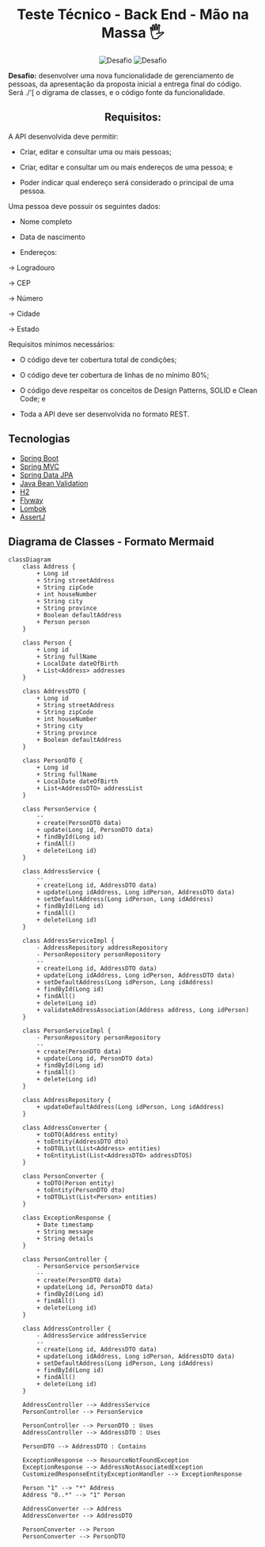 <h1 align="center">
  Teste Técnico - Back End - Mão na Massa 🖐
</h1>

<p align="center">
  <img src="https://img.shields.io/static/v1?label=GitHub&message=DaviGuarda&color=F45000&labelColor=000000" alt="Desafio" />
 <img src="https://img.shields.io/static/v1?label=Tipo&message=Desafio&color=F45000&labelColor=000000" alt="Desafio" />
</p>

**Desafio:** desenvolver uma nova funcionalidade de gerenciamento de pessoas, da apresentação da proposta inicial a entrega final do código. Será ./’[ o digrama de classes, e o código fonte da funcionalidade.

<h2 align="center">
  Requisitos:
</h2>

A API desenvolvida deve permitir: 

- Criar, editar e consultar uma ou mais pessoas;

- Criar, editar e consultar um ou mais endereços de uma pessoa; e

- Poder indicar qual endereço será considerado o principal de uma pessoa.



Uma pessoa deve possuir os seguintes dados: 

- Nome completo

- Data de nascimento

- Endereços:

-> Logradouro

-> CEP

-> Número

-> Cidade

-> Estado



Requisitos mínimos necessários:

- O código deve ter cobertura total de condições;

- O código deve ter cobertura de linhas de no mínimo 80%;

- O código deve respeitar os conceitos de Design Patterns, SOLID e Clean Code; e

- Toda a API deve ser desenvolvida no formato REST.

## Tecnologias

- [Spring Boot](https://spring.io/projects/spring-boot)
- [Spring MVC](https://docs.spring.io/spring-framework/reference/web/webmvc.html)
- [Spring Data JPA](https://spring.io/projects/spring-data-jpa)
- [Java Bean Validation](https://docs.spring.io/spring-framework/reference/core/validation/beanvalidation.html)
- [H2](https://www.h2database.com/html/main.html)
- [Flyway](https://www.baeldung.com/database-migrations-with-flyway)
- [Lombok](https://projectlombok.org/features/)
- [AssertJ](https://assertj.github.io/doc/)

## Diagrama de Classes - Formato Mermaid

```mermaid
classDiagram
    class Address {
        + Long id
        + String streetAddress
        + String zipCode
        + int houseNumber
        + String city
        + String province
        + Boolean defaultAddress
        + Person person
    }

    class Person {
        + Long id
        + String fullName
        + LocalDate dateOfBirth
        + List<Address> addresses
    }

    class AddressDTO {
        + Long id
        + String streetAddress
        + String zipCode
        + int houseNumber
        + String city
        + String province
        + Boolean defaultAddress
    }

    class PersonDTO {
        + Long id
        + String fullName
        + LocalDate dateOfBirth
        + List<AddressDTO> addressList
    }

    class PersonService {
        --
        + create(PersonDTO data)
        + update(Long id, PersonDTO data)
        + findById(Long id)
        + findAll()
        + delete(Long id)
    }

    class AddressService {
        --
        + create(Long id, AddressDTO data)
        + update(Long idAddress, Long idPerson, AddressDTO data)
        + setDefaultAddress(Long idPerson, Long idAddress)
        + findById(Long id)
        + findAll()
        + delete(Long id)
    }

    class AddressServiceImpl {
        - AddressRepository addressRepository
        - PersonRepository personRepository
        --
        + create(Long id, AddressDTO data)
        + update(Long idAddress, Long idPerson, AddressDTO data)
        + setDefaultAddress(Long idPerson, Long idAddress)
        + findById(Long id)
        + findAll()
        + delete(Long id)
        + validateAddressAssociation(Address address, Long idPerson)
    }

    class PersonServiceImpl {
        - PersonRepository personRepository
        --
        + create(PersonDTO data)
        + update(Long id, PersonDTO data)
        + findById(Long id)
        + findAll()
        + delete(Long id)
    }

    class AddressRepository {
        + updateDefaultAddress(Long idPerson, Long idAddress)
    }

    class AddressConverter {
        + toDTO(Address entity)
        + toEntity(AddressDTO dto)
        + toDTOList(List<Address> entities)
        + toEntityList(List<AddressDTO> addressDTOS)
    }

    class PersonConverter {
        + toDTO(Person entity)
        + toEntity(PersonDTO dto)
        + toDTOList(List<Person> entities)
    }

    class ExceptionResponse {
        + Date timestamp
        + String message
        + String details
    }

    class PersonController {
        - PersonService personService
        --
        + create(PersonDTO data)
        + update(Long id, PersonDTO data)
        + findById(Long id)
        + findAll()
        + delete(Long id)
    }

    class AddressController {
        - AddressService addressService
        --
        + create(Long id, AddressDTO data)
        + update(Long idAddress, Long idPerson, AddressDTO data)
        + setDefaultAddress(Long idPerson, Long idAddress)
        + findById(Long id)
        + findAll()
        + delete(Long id)
    }

    AddressController --> AddressService
    PersonController --> PersonService

    PersonController --> PersonDTO : Uses
    AddressController --> AddressDTO : Uses

    PersonDTO --> AddressDTO : Contains

    ExceptionResponse --> ResourceNotFoundException
    ExceptionResponse --> AddressNotAssociatedException
    CustomizedResponseEntityExceptionHandler --> ExceptionResponse

    Person "1" --> "*" Address
    Address "0..*" --> "1" Person

    AddressConverter --> Address
    AddressConverter --> AddressDTO

    PersonConverter --> Person
    PersonConverter --> PersonDTO
```
